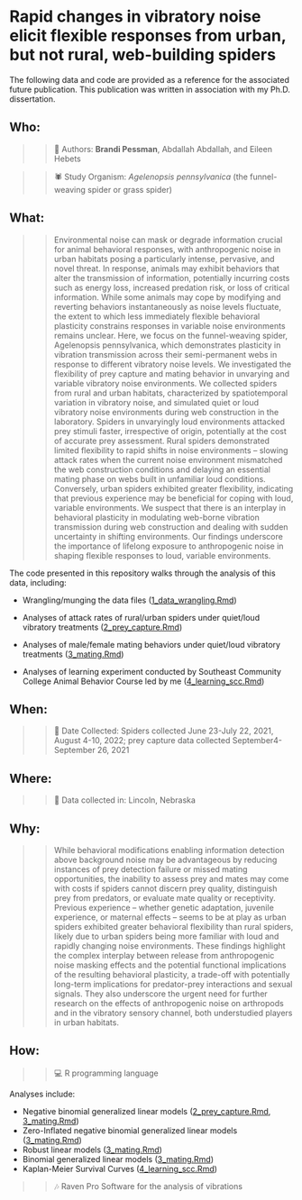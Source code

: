 # Rapid changes in vibratory noise elicit flexible responses from urban, but not rural, web-building spiders

The following data and code are provided as a reference for the associated future publication. This publication was written in association with my Ph.D. dissertation.

## Who:

> > 👩 Authors: **Brandi Pessman**, Abdallah Abdallah, and Eileen Hebets

> > 🕷️ S️tudy Organism: *Agelenopsis pennsylvanica* (the funnel-weaving spider or grass spider)

## What:

> > Environmental noise can mask or degrade information crucial for animal behavioral responses, with anthropogenic noise in urban habitats posing a particularly intense, pervasive, and novel threat. In response, animals may exhibit behaviors that alter the transmission of information, potentially incurring costs such as energy loss, increased predation risk, or loss of critical information. While some animals may cope by modifying and reverting behaviors instantaneously as noise levels fluctuate, the extent to which less immediately flexible behavioral plasticity constrains responses in variable noise environments remains unclear. Here, we focus on the funnel-weaving spider, Agelenopsis pennsylvanica, which demonstrates plasticity in vibration transmission across their semi-permanent webs in response to different vibratory noise levels. We investigated the flexibility of prey capture and mating behavior in unvarying and variable vibratory noise environments. We collected spiders from rural and urban habitats, characterized by spatiotemporal variation in vibratory noise, and simulated quiet or loud vibratory noise environments during web construction in the laboratory. Spiders in unvaryingly loud environments attacked prey stimuli faster, irrespective of origin, potentially at the cost of accurate prey assessment. Rural spiders demonstrated limited flexibility to rapid shifts in noise environments – slowing attack rates when the current noise environment mismatched the web construction conditions and delaying an essential mating phase on webs built in unfamiliar loud conditions. Conversely, urban spiders exhibited greater flexibility, indicating that previous experience may be beneficial for coping with loud, variable environments. We suspect that there is an interplay in behavioral plasticity in modulating web-borne vibration transmission during web construction and dealing with sudden uncertainty in shifting environments. Our findings underscore the importance of lifelong exposure to anthropogenic noise in shaping flexible responses to loud, variable environments. 

The code presented in this repository walks through the analysis of this data, including:

-   Wrangling/munging the data files ([1_data_wrangling.Rmd](./1_data_wrangling.Rmd))

-   Analyses of attack rates of rural/urban spiders under quiet/loud vibratory treatments ([2_prey_capture.Rmd](./2_prey_capture.Rmd))

-   Analyses of male/female mating behaviors under quiet/loud vibratory treatments ([3_mating.Rmd](./3_mating.Rmd))

-   Analyses of learning experiment conducted by Southeast Community College Animal Behavior Course led by me ([4_learning_scc.Rmd](./4_learning_scc.Rmd))

## When:

> > 📓 Date Collected: Spiders collected June 23-July 22, 2021, August 4-10, 2022; prey capture data collected September4-September 26, 2021

## Where:

> > 📓 Data collected in: Lincoln, Nebraska


## Why:

> > While behavioral modifications enabling information detection above background noise may be advantageous by reducing instances of prey detection failure or missed mating opportunities, the inability to assess prey and mates may come with costs if spiders cannot discern prey quality, distinguish prey from predators, or evaluate mate quality or receptivity. Previous experience – whether genetic adaptation, juvenile experience, or maternal effects – seems to be at play as urban spiders exhibited greater behavioral flexibility than rural spiders, likely due to urban spiders being more familiar with loud and rapidly changing noise environments. These findings highlight the complex interplay between release from anthropogenic noise masking effects and the potential functional implications of the resulting behavioral plasticity, a trade-off with potentially long-term implications for predator-prey interactions and sexual signals. They also underscore the urgent need for further research on the effects of anthropogenic noise on arthropods and in the vibratory sensory channel, both understudied players in urban habitats.

## How:

> > 💻 R programming language

Analyses include:

-   Negative binomial generalized linear models ([2_prey_capture.Rmd](./2_prey_capture.Rmd), [3_mating.Rmd](./3_mating.Rmd))
-   Zero-Inflated negative binomial generalized linear models ([3_mating.Rmd](./3_mating.Rmd))
-   Robust linear models ([3_mating.Rmd](./3_mating.Rmd))
-   Binomial generalized linear models ([3_mating.Rmd](./3_mating.Rmd))
-   Kaplan-Meier Survival Curves ([4_learning_scc.Rmd](./4_learning_scc.Rmd))


> > 🎶️ Raven Pro Software for the analysis of vibrations

